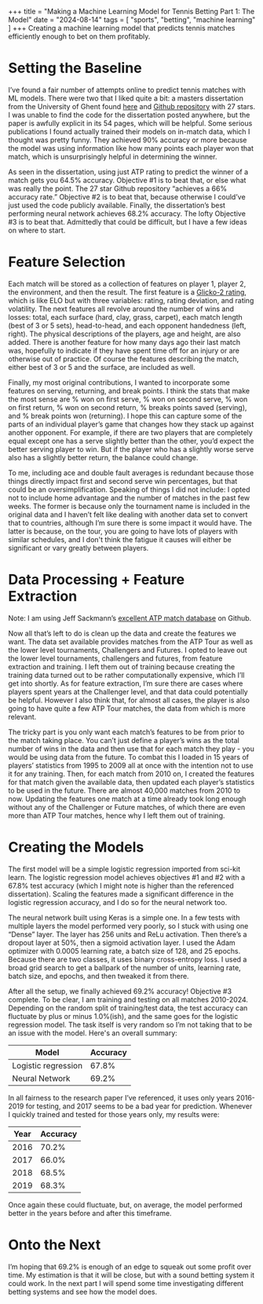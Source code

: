 +++
title = "Making a Machine Learning Model for Tennis Betting Part 1: The Model"
date = "2024-08-14"
tags = [
    "sports",
    "betting",
    "machine learning"
]
+++
Creating a machine learning model that predicts tennis matches efficiently enough to bet on them profitably.  <!--more-->

# Setting the Baseline
I’ve found a fair number of attempts online to predict tennis matches with ML models. There were two that I liked quite a bit: a masters dissertation from the University of Ghent found [here](https://libstore.ugent.be/fulltxt/RUG01/002/945/727/RUG01-002945727_2021_0001_AC.pdf) and [Github repository](https://github.com/BrandoPolistirolo/Tennis-Betting-ML) with 27 stars. I was unable to find the code for the dissertation posted anywhere, but the paper is awfully explicit in its 54 pages, which will be helpful. Some serious publications I found actually trained their models on in-match data, which I thought was pretty funny. They achieved 90% accuracy or more because the model was using information like how many points each player won that match, which is unsurprisingly helpful in determining the winner.

As seen in the dissertation, using just ATP rating to predict the winner of a match gets you 64.5% accuracy. Objective #1 is to beat that, or else what was really the point. The 27 star Github repository “achieves a 66% accuracy rate.” Objective #2 is to beat that, because otherwise I could’ve just used the code publicly available. Finally, the dissertation’s best performing neural network achieves 68.2% accuracy. The lofty Objective #3 is to beat that. Admittedly that could be difficult, but I have a few ideas on where to start.

# Feature Selection
Each match will be stored as a collection of features on player 1, player 2, the environment, and then the result. The first feature is a [Glicko-2 rating](https://en.wikipedia.org/wiki/Glicko_rating_system), which is like ELO but with three variables: rating, rating deviation, and rating volatility. The next features all revolve around the number of wins and losses: total, each surface (hard, clay, grass, carpet), each match length (best of 3 or 5 sets), head-to-head, and each opponent handedness (left, right). The physical descriptions of the players, age and height, are also added. There is another feature for how many days ago their last match was, hopefully to indicate if they have spent time off for an injury or are otherwise out of practice. Of course the features describing the match, either best of 3 or 5 and the surface, are included as well. 

Finally, my most original contributions, I wanted to incorporate some features on serving, returning, and break points. I think the stats that make the most sense are % won on first serve, % won on second serve, % won on first return, % won on second return, % breaks points saved (serving), and % break points won (returning). I hope this can capture some of the parts of an individual player’s game that changes how they stack up against another opponent. For example, if there are two players that are completely equal except one has a serve slightly better than the other, you’d expect the better serving player to win. But if the player who has a slightly worse serve also has a slightly better return, the balance could change.

To me, including ace and double fault averages is redundant because those things directly impact first and second serve win percentages, but that could be an oversimplification. Speaking of things I did not include: I opted not to include home advantage and the number of matches in the past few weeks. The former is because only the tournament name is included in the original data and I haven’t felt like dealing with another data set to convert that to countries, although I’m sure there is some impact it would have. The latter is because, on the tour, you are going to have lots of players with similar schedules, and I don't think the fatigue it causes will either be significant or vary greatly between players.

# Data Processing + Feature Extraction
Note: I am using Jeff Sackmann’s [excellent ATP match database](https://github.com/JeffSackmann/tennis_atp) on Github.

Now all that’s left to do is clean up the data and create the features we want. The data set available provides matches from the ATP Tour as well as the lower level tournaments, Challengers and Futures. I opted to leave out the lower level tournaments, challengers and futures, from feature extraction and training. I left them out of training because creating the training data turned out to be rather computationally expensive, which I’ll get into shortly. As for feature extraction, I’m sure there are cases where players spent years at the Challenger level, and that data could potentially be helpful. However I also think that, for almost all cases, the player is also going to have quite a few ATP Tour matches, the data from which is more relevant.

The tricky part is you only want each match’s features to be from prior to the match taking place. You can’t just define a player’s wins as the total number of wins in the data and then use that for each match they play - you would be using data from the future. To combat this I loaded in 15 years of players’ statistics from 1995 to 2009 all at once with the intention not to use it for any training. Then, for each match from 2010 on, I created the features for that match given the available data, then updated each player’s statistics to be used in the future. There are almost 40,000 matches from 2010 to now. Updating the features one match at a time already took long enough without any of the Challenger or Future matches, of which there are even more than ATP Tour matches, hence why I left them out of training.

# Creating the Models
The first model will be a simple logistic regression imported from sci-kit learn. The logistic regression model achieves objectives #1 and #2 with a 67.8% test accuracy (which I might note is higher than the referenced dissertation). Scaling the features made a significant difference in the logistic regression accuracy, and I do so for the neural network too.

The neural network built using Keras is a simple one. In a few tests with multiple layers the model performed very poorly, so I stuck with using one “Dense” layer. The layer has 256 units and ReLu activation. Then there’s a dropout layer at 50%, then a sigmoid activation layer. I used the Adam optimizer with 0.0005 learning rate, a batch size of 128, and 25 epochs. Because there are two classes, it uses binary cross-entropy loss. I used a broad grid search to get a ballpark of the number of units, learning rate, batch size, and epochs, and then tweaked it from there.

After all the setup, we finally achieved 69.2% accuracy! Objective #3 complete. To be clear, I am training and testing on all matches 2010-2024. Depending on the random split of training/test data, the test accuracy can fluctuate by plus or minus 1.0%(ish), and the same goes for the logistic regression model. The task itself is very random so I’m not taking that to be an issue with the model. Here's an overall summary:

| Model | Accuracy   |
|------|------------|
| Logistic regression | 67.8%  |
| Neural Network | 69.2%    |

In all fairness to the research paper I’ve referenced, it uses only years 2016-2019 for testing, and 2017 seems to be a bad year for prediction. Whenever I quickly trained and tested for those years only, my results were:

| Year | Accuracy   |
|------|------------|
| 2016 | 70.2%      |
| 2017 | 66.0%      |
| 2018 | 68.5%      |
| 2019 | 68.3%      |

Once again these could fluctuate, but, on average, the model performed better in the years before and after this timeframe.

# Onto the Next
I’m hoping that 69.2% is enough of an edge to squeak out some profit over time. My estimation is that it will be close, but with a sound betting system it could work. In the next part I will spend some time investigating different betting systems and see how the model does.